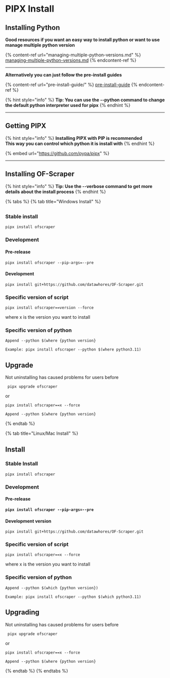 # PIPX Install

## Installing Python

**Good resources if you want an easy way to install python or want to use manage multiple python version**

{% content-ref url="managing-multiple-python-versions.md" %}
[managing-multiple-python-versions.md](managing-multiple-python-versions.md)
{% endcontent-ref %}

***

**Alternatively you can just follow the pre-install guides**

{% content-ref url="pre-install-guide/" %}
[pre-install-guide](pre-install-guide/)
{% endcontent-ref %}

{% hint style="info" %}
**Tip: You can use the --python command to change the default python interpreter used for pipx**
{% endhint %}



***

## Getting PIPX

{% hint style="info" %}
**Installing PIPX with PIP is recommended** \
**This way you can control which python it is install with**
{% endhint %}

{% embed url="https://github.com/pypa/pipx" %}

***

## Installing OF-Scraper

{% hint style="info" %}
**Tip: Use the --verbose command to get more details about the install process**
{% endhint %}

{% tabs %}
{% tab title="Windows Install" %}
##

##

### **Stable install**

```
pipx install ofscraper
```

### Development

#### Pre-release

```
pipx install ofscraper --pip-args=--pre
```

#### Development

```
pipx install git+https://github.com/datawhores/OF-Scraper.git 
```

### Specific version of script

```
pipx install ofscraper==version --force
```

where x is the version you want to install

### Specific version of python

```
Append --python $(where {python version}
```

```
Example: pipx install ofscraper --python $(where python3.11)
```

## Upgrade

Not uninstalling has caused problems for users before

```
 pipx upgrade ofscraper
```

or

```
pipx install ofscraper==x --force
```

```
Append --python $(where {python version}
```
{% endtab %}

{% tab title="Linux/Mac Install" %}
## **Install**

### **Stable Install**

```
pipx install ofscraper
```

### Development

#### Pre-release

<pre><code><strong>pipx install ofscraper --pip-args=--pre
</strong></code></pre>

#### Development version

```
pipx install git+https://github.com/datawhores/OF-Scraper.git 
```

### Specific version of script

```
pipx install ofscraper==x --force
```

where x is the version you want to install

### Specific version of python

```
Append --python $(which {python version})
```

```
Example: pipx install ofscraper --python $(which python3.11)
```

## Upgrading

Not uninstalling has caused problems for users before

```
 pipx upgrade ofscraper
```

or

```
pipx install ofscraper==x --force
```

```
Append --python $(where {python version}
```
{% endtab %}
{% endtabs %}

###
